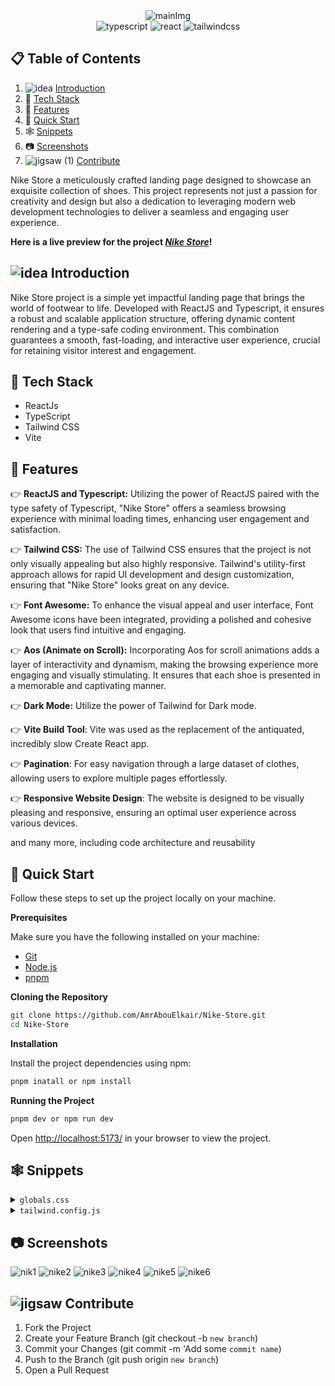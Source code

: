   <div align="center">
  <img src="https://github.com/AmrAbouElkair/Nike-Store/assets/83710148/1df648aa-536d-498f-af8f-c42993935a0c" alt="mainImg"/>
  <div>
    <img src="https://img.shields.io/badge/-TypeScript-black?style=for-the-badge&logoColor=white&logo=typescript&color=3178C6" alt="typescript" />
     <img src="https://img.shields.io/badge/-React_JS-black?style=for-the-badge&logoColor=white&logo=react&color=1786ab" alt="react" />
    <img src="https://img.shields.io/badge/-Tailwind_CSS-black?style=for-the-badge&logoColor=white&logo=tailwindcss&color=06B6D4" alt="tailwindcss" />
  </div>
  </div>

## 📋 <a name="table">Table of Contents</a>

1. ![idea](https://github.com/AmrAbouElkair/LensCrafters/assets/83710148/c8e0ad20-4a63-4fa0-8c4f-6c8368ed0adf) [Introduction](#introduction)
2. 🤖 [Tech Stack](#tech-stack)
3. 🔋 [Features](#features)
4. 🤸 [Quick Start](#quick-start)
5. 🕸️ [Snippets](#snippets)
6. 📷 [Screenshots](#screenshots)
7. ![jigsaw (1)](https://github.com/AmrAbouElkair/LensCrafters/assets/83710148/316cd490-12f9-4b15-9977-f0d202c1d150) [Contribute](#contribute)

Nike Store a meticulously crafted landing page designed to showcase an exquisite collection of shoes. This project represents not just a passion for creativity and design but also a dedication to leveraging modern web development technologies to deliver a seamless and engaging user experience.

**Here is a live preview for the project _[Nike Store](https://nike-store-mocha-three.vercel.app/)_!**

## <a name="introduction"> ![idea](https://github.com/AmrAbouElkair/LensCrafters/assets/83710148/c8e0ad20-4a63-4fa0-8c4f-6c8368ed0adf) Introduction</a>

Nike Store project is a simple yet impactful landing page that brings the world of footwear to life. Developed with ReactJS and Typescript, it ensures a robust and scalable application structure, offering dynamic content rendering and a type-safe coding environment. This combination guarantees a smooth, fast-loading, and interactive user experience, crucial for retaining visitor interest and engagement.

## <a name="tech-stack">🤖 Tech Stack</a>

- ReactJs
- TypeScript
- Tailwind CSS
- Vite

## <a name="features">🔋 Features</a>

👉 **ReactJS and Typescript:** Utilizing the power of ReactJS paired with the type safety of Typescript, "Nike Store" offers a seamless browsing experience with minimal loading times, enhancing user engagement and satisfaction.

👉 **Tailwind CSS:** The use of Tailwind CSS ensures that the project is not only visually appealing but also highly responsive. Tailwind's utility-first approach allows for rapid UI development and design customization, ensuring that "Nike Store" looks great on any device.

👉 **Font Awesome:** To enhance the visual appeal and user interface, Font Awesome icons have been integrated, providing a polished and cohesive look that users find intuitive and engaging.

👉 **Aos (Animate on Scroll):** Incorporating Aos for scroll animations adds a layer of interactivity and dynamism, making the browsing experience more engaging and visually stimulating. It ensures that each shoe is presented in a memorable and captivating manner.

👉 **Dark Mode:** Utilize the power of Tailwind for Dark mode.

👉 **Vite Build Tool**: Vite was used as the replacement of the antiquated, incredibly slow Create React app.

👉 **Pagination**: For easy navigation through a large dataset of clothes, allowing users to explore multiple pages effortlessly.

👉 **Responsive Website Design**: The website is designed to be visually pleasing and responsive, ensuring an optimal user experience across various devices.

and many more, including code architecture and reusability

## <a name="quick-start">🤸 Quick Start</a>

Follow these steps to set up the project locally on your machine.

**Prerequisites**

Make sure you have the following installed on your machine:

- [Git](https://git-scm.com/)
- [Node.js](https://nodejs.org/en)
- [pnpm](https://pnpm.io/)

**Cloning the Repository**

```bash
git clone https://github.com/AmrAbouElkair/Nike-Store.git
cd Nike-Store
```

**Installation**

Install the project dependencies using npm:

```bash
pnpm inatall or npm install
```

**Running the Project**

```bash
pnpm dev or npm run dev
```

Open [http://localhost:5173/](http://localhost:5173/) in your browser to view the project.

## <a name="snippets">🕸️ Snippets</a>

<details>
<summary><code>globals.css</code></summary>

```css
@import url("https://fonts.googleapis.com/css2?family=Montserrat:wght@100;200;300;400;500;600;700;800;900&family=Palanquin:wght@100;200;300;400;500;600;700&display=swap");
@import url("https://fonts.googleapis.com/css2?family=Palanquin:wght@100;200;300;400;500;600;700&display=swap");

@tailwind base;
@tailwind components;
@tailwind utilities;

* {
  margin: 0;
  padding: 0;
  box-sizing: border-box;
  scroll-behavior: smooth;
}

button,
button:focus {
  border: none;
}

@layer components {
  .max-container {
    max-width: 1440px;
    margin: 0 auto;
  }

  .input {
    @apply sm:flex-1 max-sm:w-full text-base leading-normal text-slate-gray pl-5 max-sm:p-5 outline-none sm:border-none border max-sm:border-slate-gray max-sm:rounded-full;
  }
}

@layer utilities {
  .padding {
    @apply sm:px-16 px-8 sm:py-24 py-12;
  }

  .padding-x {
    @apply sm:px-16 px-8;
  }

  .padding-y {
    @apply sm:py-24 py-12;
  }

  .padding-l {
    @apply sm:pl-16 pl-8;
  }

  .padding-r {
    @apply sm:pr-16 pr-8;
  }

  .padding-t {
    @apply sm:pt-24 pt-12;
  }

  .padding-b {
    @apply sm:pb-24 pb-12;
  }

  .info-text {
    @apply font-montserrat text-slate-gray text-lg leading-7;
  }
}
```

</details>

<details>
<summary><code>tailwind.config.js</code></summary>

```javascript
/** @type {import('tailwindcss').Config} */
export default {
  darkMode: "class",
  content: ["./index.html", "./src/**/*.{js,ts,jsx,tsx}"],
  theme: {
    fontSize: {
      xs: ["12px", "16px"],
      sm: ["14px", "20px"],
      base: ["16px", "19.5px"],
      lg: ["18px", "21.94px"],
      xl: ["20px", "24.38px"],
      "2xl": ["24px", "29.26px"],
      "3xl": ["28px", "50px"],
      "4xl": ["48px", "58px"],
      "8xl": ["96px", "106px"],
    },
    extend: {
      fontFamily: {
        palanquin: ["Palanquin", "sans-serif"],
        montserrat: ["Montserrat", "sans-serif"],
      },
      colors: {
        primary: "#ECEEFF",
        "coral-red": "#FF6452",
        "slate-gray": "#6D6D6D",
        "pale-blue": "#F5F6FF",
        "white-400": "rgba(255, 255, 255, 0.80)",
      },
      boxShadow: {
        "3xl": "0 10px 40px rgba(0, 0, 0, 0.1)",
      },
      backgroundImage: {
        hero: "url('assets/images/collection-background.svg')",
        card: "url('assets/images/thumbnail-background.svg')",
      },
      screens: {
        wide: "1440px",
      },
    },
  },
  plugins: [],
};
```

</details>

## <a name="screenshots"> 📷 Screenshots</a>

![nik1](https://github.com/AmrAbouElkair/Nike-Store/assets/83710148/1df648aa-536d-498f-af8f-c42993935a0c)
![nike2](https://github.com/AmrAbouElkair/Nike-Store/assets/83710148/3a7fff80-c799-443d-9da5-608d24680a62)
![nike3](https://github.com/AmrAbouElkair/Nike-Store/assets/83710148/498963ee-2367-4e14-86da-1d793baa216a)
![nike4](https://github.com/AmrAbouElkair/Nike-Store/assets/83710148/f91b2d6c-4d94-4239-ac92-1c2af23a37fb)
![nike5](https://github.com/AmrAbouElkair/Nike-Store/assets/83710148/94f612a3-36b1-4052-8c48-3486432f1718)
![nike6](https://github.com/AmrAbouElkair/Nike-Store/assets/83710148/5c099654-eef8-43c6-a75c-c59c3df89fde)

## <a name="contribute">![jigsaw](https://github.com/AmrAbouElkair/LensCrafters/assets/83710148/fa2848f1-94b6-4951-9334-fb9ec40c16a7) Contribute</a>

1. Fork the Project
2. Create your Feature Branch (git checkout -b `new branch`)
3. Commit your Changes (git commit -m 'Add some `commit name`)
4. Push to the Branch (git push origin `new branch`)
5. Open a Pull Request
